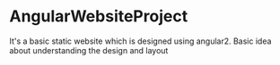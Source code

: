 # AngularWebsiteProject
It's a basic static website which is designed using angular2.
Basic idea about understanding the design and layout  
